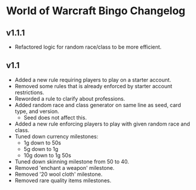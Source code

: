 # World of Warcraft Bingo Changelog

## v1.1.1
* Refactored logic for random race/class to be more efficient.

## v1.1
* Added a new rule requiring players to play on a starter account.
* Removed some rules that is already enforced by starter account restrictions.
* Reworded a rule to clarify about professions.
* Added random race and class generator on same line as seed, card type, and version.
  * Seed does not affect this.
* Added a new rule enforcing players to play with given random race and class.
* Tuned down currency milestones:
  * 1g down to 50s
  * 5g down to 1g
  * 10g down to 1g 50s
* Tuned down skinning milestone from 50 to 40.
* Removed 'enchant a weapon' milestone.
* Removed '20 wool cloth' milestone.
* Removed rare quality items milestones.
